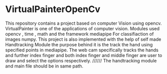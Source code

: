 # VirtualPainterOpenCv
This repository contains a project based on computer Vision using opencv.
VirtualPainter is one of the applications of computer vision.
Modules used opencv , time , math and the framework mediapipe
For classifiaction of images numpy.
This project is also implemented with the help of self made Handtracking Module the purpose behind it is the track the hand using specified points in mediapipe.
The web cam specifically tracks the hands and further index finger and both index finger and middle finger are user to draw and select the options respectively.
////// The handtracking module and main file should be in same path.
